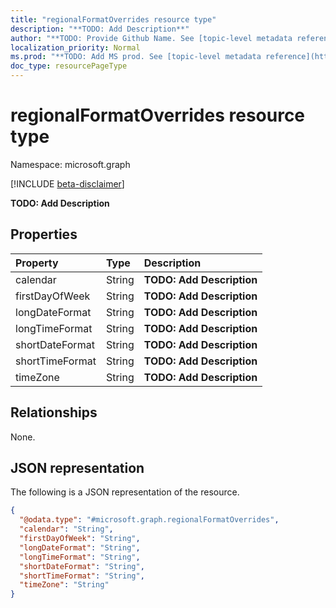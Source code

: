 ```yaml
---
title: "regionalFormatOverrides resource type"
description: "**TODO: Add Description**"
author: "**TODO: Provide Github Name. See [topic-level metadata reference](https://msgo.azurewebsites.net/add/document/guidelines/metadata.html#topic-level-metadata)**"
localization_priority: Normal
ms.prod: "**TODO: Add MS prod. See [topic-level metadata reference](https://msgo.azurewebsites.net/add/document/guidelines/metadata.html#topic-level-metadata)**"
doc_type: resourcePageType
---
```


# regionalFormatOverrides resource type

Namespace: microsoft.graph

[!INCLUDE [beta-disclaimer](../../includes/beta-disclaimer.md)]

**TODO: Add Description**

## Properties
|Property|Type|Description|
|:---|:---|:---|
|calendar|String|**TODO: Add Description**|
|firstDayOfWeek|String|**TODO: Add Description**|
|longDateFormat|String|**TODO: Add Description**|
|longTimeFormat|String|**TODO: Add Description**|
|shortDateFormat|String|**TODO: Add Description**|
|shortTimeFormat|String|**TODO: Add Description**|
|timeZone|String|**TODO: Add Description**|

## Relationships
None.

## JSON representation
The following is a JSON representation of the resource.
<!-- {
  "blockType": "resource",
  "@odata.type": "microsoft.graph.regionalFormatOverrides"
}
-->
``` json
{
  "@odata.type": "#microsoft.graph.regionalFormatOverrides",
  "calendar": "String",
  "firstDayOfWeek": "String",
  "longDateFormat": "String",
  "longTimeFormat": "String",
  "shortDateFormat": "String",
  "shortTimeFormat": "String",
  "timeZone": "String"
}
```

